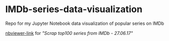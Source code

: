 # IMDb-series-data-visualization
Repo for my Jupyter Notebook data visualization of popular series on IMDb

[nbviewer-link](https://nbviewer.jupyter.org/github/wotolom/jupyternotebook_projects/blob/main/Scrap%20top100%20series%20from%20IMDb%20-%2027.06.17.ipynb) for *"Scrap top100 series from IMDb - 27.06.17"*

